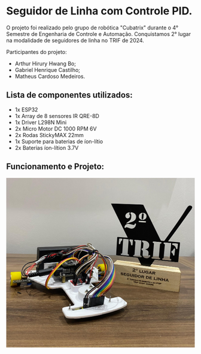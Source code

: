 # Seguidor de Linha com Controle PID.

O projeto foi realizado pelo grupo de robótica "Cubatrix" durante o 4° Semestre de Engenharia de Controle e Automação. Conquistamos 2° lugar na modalidade de seguidores de linha
no TRIF de 2024.

Participantes do projeto:

* Arthur Hirury Hwang Bo; 
* Gabriel Henrique Castilho; 
* Matheus Cardoso Medeiros. 

## Lista de componentes utilizados:

* 1x ESP32
* 1x Array de 8 sensores IR QRE-8D
* 1x Driver L298N Mini
* 2x Micro Motor DC 1000 RPM 6V
* 2x Rodas StickyMAX 22mm
* 1x Suporte para baterias de íon-lítio
* 2x Baterias íon-lítion 3.7V

## Funcionamento e Projeto:

<img src="seguidor.jpeg">
